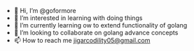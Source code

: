 - 👋 Hi, I’m @goformore
- 👀 I’m interested in learning with doing things
- 🌱 I’m currently learning ow to extend functionality of golang
- 💞️ I’m looking to collaborate on golang advance concepts
- 📫 How to reach me jigarcodility05@gmail.com

<!---
goformore/goformore is a ✨ special ✨ repository because its `README.md` (this file) appears on your GitHub profile.
You can click the Preview link to take a look at your changes.
--->
